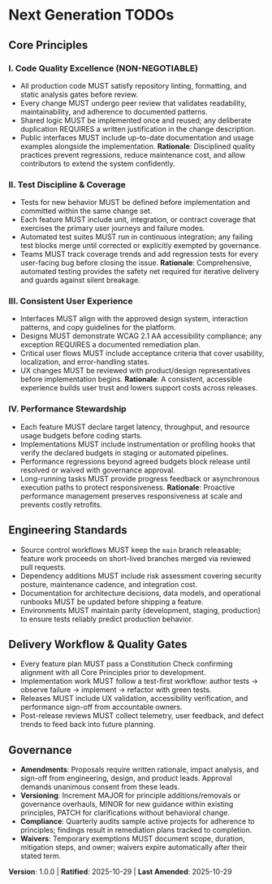 <!--
Sync Impact Report
- Version change: draft → 1.0.0
- Modified principles: None (initial ratification)
- Added sections: None (placeholder content replaced with enforceable guidance)
- Removed sections: Placeholder Principle 5
- Templates requiring updates:
  - ✅ .specify/templates/plan-template.md
  - ✅ .specify/templates/spec-template.md
  - ✅ .specify/templates/tasks-template.md
- Follow-up TODOs: None
-->

# Next Generation TODOs

## Core Principles

### I. Code Quality Excellence (NON-NEGOTIABLE)
- All production code MUST satisfy repository linting, formatting, and static analysis gates before review.
- Every change MUST undergo peer review that validates readability, maintainability, and adherence to documented patterns.
- Shared logic MUST be implemented once and reused; any deliberate duplication REQUIRES a written justification in the change description.
- Public interfaces MUST include up-to-date documentation and usage examples alongside the implementation.
**Rationale**: Disciplined quality practices prevent regressions, reduce maintenance cost, and allow contributors to extend the system confidently.

### II. Test Discipline & Coverage
- Tests for new behavior MUST be defined before implementation and committed within the same change set.
- Each feature MUST include unit, integration, or contract coverage that exercises the primary user journeys and failure modes.
- Automated test suites MUST run in continuous integration; any failing test blocks merge until corrected or explicitly exempted by governance.
- Teams MUST track coverage trends and add regression tests for every user-facing bug before closing the issue.
**Rationale**: Comprehensive, automated testing provides the safety net required for iterative delivery and guards against silent breakage.

### III. Consistent User Experience
- Interfaces MUST align with the approved design system, interaction patterns, and copy guidelines for the platform.
- Designs MUST demonstrate WCAG 2.1 AA accessibility compliance; any exception REQUIRES a documented remediation plan.
- Critical user flows MUST include acceptance criteria that cover usability, localization, and error-handling states.
- UX changes MUST be reviewed with product/design representatives before implementation begins.
**Rationale**: A consistent, accessible experience builds user trust and lowers support costs across releases.

### IV. Performance Stewardship
- Each feature MUST declare target latency, throughput, and resource usage budgets before coding starts.
- Implementations MUST include instrumentation or profiling hooks that verify the declared budgets in staging or automated pipelines.
- Performance regressions beyond agreed budgets block release until resolved or waived with governance approval.
- Long-running tasks MUST provide progress feedback or asynchronous execution paths to protect responsiveness.
**Rationale**: Proactive performance management preserves responsiveness at scale and prevents costly retrofits.

## Engineering Standards

- Source control workflows MUST keep the `main` branch releasable; feature work proceeds on short-lived branches merged via reviewed pull requests.
- Dependency additions MUST include risk assessment covering security posture, maintenance cadence, and integration cost.
- Documentation for architecture decisions, data models, and operational runbooks MUST be updated before shipping a feature.
- Environments MUST maintain parity (development, staging, production) to ensure tests reliably predict production behavior.

## Delivery Workflow & Quality Gates

- Every feature plan MUST pass a Constitution Check confirming alignment with all Core Principles prior to development.
- Implementation work MUST follow a test-first workflow: author tests → observe failure → implement → refactor with green tests.
- Releases MUST include UX validation, accessibility verification, and performance sign-off from accountable owners.
- Post-release reviews MUST collect telemetry, user feedback, and defect trends to feed back into future planning.

## Governance

- **Amendments**: Proposals require written rationale, impact analysis, and sign-off from engineering, design, and product leads. Approval demands unanimous consent from these leads.
- **Versioning**: Increment MAJOR for principle additions/removals or governance overhauls, MINOR for new guidance within existing principles, PATCH for clarifications without behavioral change.
- **Compliance**: Quarterly audits sample active projects for adherence to principles; findings result in remediation plans tracked to completion.
- **Waivers**: Temporary exemptions MUST document scope, duration, mitigation steps, and owner; waivers expire automatically after their stated term.

**Version**: 1.0.0 | **Ratified**: 2025-10-29 | **Last Amended**: 2025-10-29
